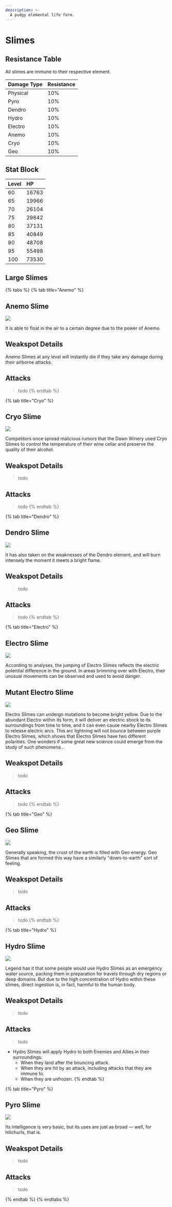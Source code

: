 ```yaml
---
description: >-
  A pudgy elemental life form.
---
```


# Slimes

## Resistance Table
All slimes are immune to their respective element.

| Damage Type | Resistance |
| :--- | :--- |
| Physical | 10% |
| Pyro | 10% |
| Dendro | 10% |
| Hydro | 10% |
| Electro | 10% |
| Anemo | 10% |
| Cryo | 10% |
| Geo | 10% |

## Stat Block

| Level | HP |
| :--- | :--- |
| 60 | 16763 |
| 65 | 19966 |
| 70 | 26104 |
| 75 | 29842 |
| 80 | 37131 |
| 85 | 40849 |
| 90 | 48708 |
| 95 | 55498 |
| 100 | 73530 |

## Large Slimes

{% tabs %}
{% tab title="Anemo" %}
## Anemo Slime

![](../../../.gitbook/assets/enemy/elemental/Enemy_Large_Anemo_Slime_Icon.webp)

It is able to float in the air to a certain degree due to the power of Anemo.

## Weakspot Details

Anemo Slimes at any level will instantly die if they take any damage during their airborne attacks.

## Attacks

> todo
{% endtab %}

{% tab title="Cryo" %}
## Cryo Slime

![](../../../.gitbook/assets/enemy/elemental/Enemy_Large_Cryo_Slime_Icon.webp)

Competitors once spread malicious rumors that the Dawn Winery used Cryo Slimes to control the temperature of their wine cellar and preserve the quality of their alcohol.

## Weakspot Details

> todo

## Attacks

> todo
{% endtab %}

{% tab title="Dendro" %}
## Dendro Slime

![](../../../.gitbook/assets/enemy/elemental/Enemy_Large_Dendro_Slime_Icon.webp)

It has also taken on the weaknesses of the Dendro element, and will burn intensely the moment it meets a bright flame.

## Weakspot Details

> todo

## Attacks

> todo
{% endtab %}

{% tab title="Electro" %}
## Electro Slime

![](../../../.gitbook/assets/enemy/elemental/Enemy_Large_Electro_Slime_Icon.webp)

According to analyses, the jumping of Electro Slimes reflects the electric potential difference in the ground. In areas brimming over with Electro, their unusual movements can be observed and used to avoid danger.

## Mutant Electro Slime

![](../../../.gitbook/assets/enemy/elemental/Enemy_Mutant_Electro_Slime_Icon.webp)

Electro Slimes can undergo mutations to become bright yellow. Due to the abundant Electro within its form, it will deliver an electric shock to its surroundings from time to time, and it can even cause nearby Electro Slimes to release electric arcs. This arc lightning will not bounce between purple Electro Slimes, which shows that Electro Slimes have two different polarities. One wonders if some great new science could emerge from the study of such phenomena...

## Weakspot Details

> todo

## Attacks

> todo
{% endtab %}

{% tab title="Geo" %}

## Geo Slime

![](../../../.gitbook/assets/enemy/elemental/Enemy_Large_Geo_Slime_Icon.webp)

Generally speaking, the crust of the earth is filled with Geo energy. Geo Slimes that are formed this way have a similarly "down-to-earth" sort of feeling.

## Weakspot Details

> todo

## Attacks

> todo
{% endtab %}

{% tab title="Hydro" %}
## Hydro Slime

![](../../../.gitbook/assets/enemy/elemental/Enemy_Large_Hydro_Slime_Icon.webp)

Legend has it that some people would use Hydro Slimes as an emergency water source, packing them in preparation for travels through dry regions or deep domains. But due to the high concentration of Hydro within these slimes, direct ingestion is, in fact, harmful to the human body.

## Weakspot Details

> todo

## Attacks

> todo
* Hydro Slimes will apply Hydro to both Enemies and Allies in their surroundings:
  * When they land after the bouncing attack.
  * When they are hit by an attack, including attacks that they are immune to.
  * When they are unfrozen.
{% endtab %}

{% tab title="Pyro" %}
## Pyro Slime

![](../../../.gitbook/assets/enemy/elemental/Enemy_Large_Pyro_Slime_Icon.webp)

Its intelligence is very basic, but its uses are just as broad — well, for hilichurls, that is.

## Weakspot Details

> todo

## Attacks

> todo

{% endtab %}
{% endtabs %}
